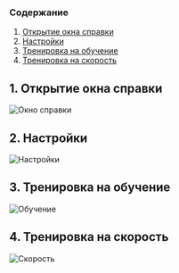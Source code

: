### Содержание
1. [Открытие окна справки](#1) <br>
2. [Настройки](#2) <br>
3. [Тренировка на обучение](#3)<br>
4. [Тренировка на скорость](#3)<br>

## 1. Открытие окна справки <a name="1"></a>
![Окно справки]() <br/>

## 2. Настройки <a name="2"></a>
![Настройки]() <br/>

## 3. Тренировка на обучение <a name="3"></a>
![Обучение]() <br/>

## 4. Тренировка на скорость <a name="4"></a>
![Скорость]() <br/>
